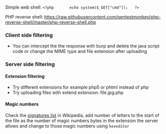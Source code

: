 Simple web shell: `<?php       echo system($_GET["cmd"]);   ?>`

PHP reverse shell: https://raw.githubusercontent.com/pentestmonkey/php-reverse-shell/master/php-reverse-shell.php

### Client side filtering

- You can intercept the the response with burp and delete the java script code or change the MIME type and file extension after uploading

### Server side filtering

#### Extension filtering

- Try different extensions for example php5 or phtml instead of php
- Try uploading files with extend extension: file.jpg.php

#### Magic numbers

Check the [signatures list](https://en.wikipedia.org/wiki/List_of_file_signatures) in Wikipedia, add number of letters to the start of the file as the number of magic numbers bytes in the extension the server allows and change to those magic numbers using `hexeditor`